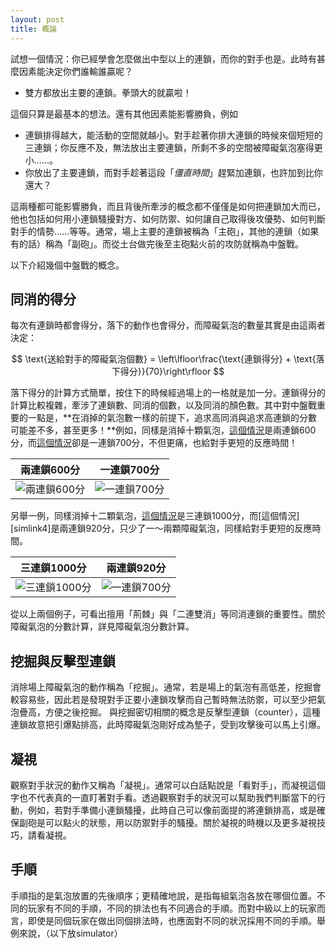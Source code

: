 ```yaml
---
layout: post
title: 概論
---
```


試想一個情況：你已經學會怎麼做出中型以上的連鎖，而你的對手也是。此時有甚麼因素能決定你們誰輸誰贏呢？

* 雙方都放出主要的連鎖。拳頭大的就贏啦！

這個只算是最基本的想法。還有其他因素能影響勝負，例如

* 連鎖排得越大，能活動的空間就越小。對手趁著你排大連鎖的時候來個短短的三連鎖；你反應不及，無法放出主要連鎖，所剩不多的空間被障礙氣泡塞得更小......。
* 你放出了主要連鎖，而對手趁著這段「_僵直時間_」趕緊加連鎖，也許加到比你還大？

這兩種都可能影響勝負，而且背後所牽涉的概念都不僅僅是如何把連鎖加大而已，他也包括如何用小連鎖騷擾對方、如何防禦、如何讓自己取得後攻優勢、如何判斷對手的情勢……等等。通常，場上主要的連鎖被稱為「主砲」，其他的連鎖（如果有的話）稱為「副砲」。而從土台做完後至主砲點火前的攻防就稱為中盤戰。

以下介紹幾個中盤戰的概念。

## 同消的得分

每次有連鎖時都會得分，落下的動作也會得分，而障礙氣泡的數量其實是由這兩者決定：

$$
    \text{送給對手的障礙氣泡個數} = \left\lfloor\frac{\text{連鎖得分} + \text{落下得分}}{70}\right\rfloor
$$

落下得分的計算方式簡單，按住下的時候經過場上的一格就是加一分。連鎖得分的計算比較複雜，牽涉了連鎖數、同消的個數，以及同消的顏色數。其中對中盤戰重要的一點是，**在消掉的氣泡數一樣的前提下，追求高同消與追求高連鎖的分數可能差不多，甚至更多！**例如，同樣是消掉十顆氣泡，[這個情況][simlink1]是兩連鎖600分，而[這個情況][simlink2]卻是一連鎖700分，不但更痛，也給對手更短的反應時間！

| 兩連鎖600分|一連鎖700分|
|:----------:|:----------:|
| ![兩連鎖600分](https://i.imgur.com/IAGhqMu.png) |![一連鎖700分](https://i.imgur.com/MKf9XNQ.png) |

另舉一例，同樣消掉十二顆氣泡，[這個情況][simlink3]是三連鎖1000分，而[這個情況][simlink4]是兩連鎖920分，只少了一～兩顆障礙氣泡，同樣給對手更短的反應時間。

| 三連鎖1000分|兩連鎖920分|
|:----------:|:----------:|
| ![三連鎖1000分](https://i.imgur.com/dR6oLJZ.png) |![一連鎖700分](https://i.imgur.com/uMYZegu.png) |

從以上兩個例子，可看出擅用「荊棘」與「二連雙消」等同消連鎖的重要性。關於障礙氣泡的分數計算，詳見障礙氣泡分數計算。
    
[simlink1]: http://1st.geocities.jp/mattulwan/puyo_simulator/?a55c2a4b2a3b3a3c3a3
[simlink2]: http://1st.geocities.jp/mattulwan/puyo_simulator/?a66b5ac5a
[simlink3]: http://1st.geocities.jp/mattulwan/puyo_simulator/?a53ba3daca3d3a3b2ca3bc2
[sinlink4]: http://1st.geocities.jp/mattulwan/puyo_simulator/?a57dbca3d3a3b2ca3bc2

## 挖掘與反擊型連鎖

消除場上障礙氣泡的動作稱為「挖掘」。通常，若是場上的氣泡有高低差，挖掘會較容易些，因此若是發現對手正要小連鎖攻擊而自己暫時無法防禦，可以至少把氣泡疊高，方便之後挖掘。
與挖掘密切相關的概念是反擊型連鎖（counter），這種連鎖故意把引爆點排高，此時障礙氣泡剛好成為墊子，受到攻擊後可以馬上引爆。

## 凝視

觀察對手狀況的動作又稱為「凝視」。通常可以白話點說是「看對手」，而凝視這個字也不代表真的一直盯著對手看。透過觀察對手的狀況可以幫助我們判斷當下的行動，例如，若對手準備小連鎖騷擾，此時自己可以像前面提的將連鎖排高，或是確保副砲是可以點火的狀態，用以防禦對手的騷擾。關於凝視的時機以及更多凝視技巧，請看凝視。

## 手順

手順指的是氣泡放置的先後順序；更精確地說，是指每組氣泡各放在哪個位置。不同的玩家有不同的手順，不同的排法也有不同適合的手順。而對中級以上的玩家而言，即使是同個玩家在做出同個排法時，也應面對不同的狀況採用不同的手順。舉例來說，（以下放simulator）
